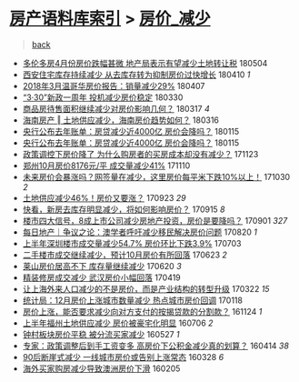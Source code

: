 [房产语料库索引](../../README.md)  > [房价_减少](房价_减少.md)
====
> [back](../README.md)

- [多伦多房4月份房价跌幅甚微 地产局表示有望减少土地转让税](http://jkwz.applinzi.com/ittc/7099367147358913552.html#%E5%A4%9A%E4%BC%A6%E5%A4%9A%E6%88%BF4%E6%9C%88%E4%BB%BD%E6%88%BF%E4%BB%B7%E8%B7%8C%E5%B9%85%E7%94%9A%E5%BE%AE+%E5%9C%B0%E4%BA%A7%E5%B1%80%E8%A1%A8%E7%A4%BA%E6%9C%89%E6%9C%9B%E5%87%8F%E5%B0%91%E5%9C%9F%E5%9C%B0%E8%BD%AC%E8%AE%A9%E7%A8%8E) 180504  
- [西安住宅库存持续减少 从去库存转为抑制房价过快增长](http://jkwz.applinzi.com/ittc/7090246123166106634.html#%E8%A5%BF%E5%AE%89%E4%BD%8F%E5%AE%85%E5%BA%93%E5%AD%98%E6%8C%81%E7%BB%AD%E5%87%8F%E5%B0%91+%E4%BB%8E%E5%8E%BB%E5%BA%93%E5%AD%98%E8%BD%AC%E4%B8%BA%E6%8A%91%E5%88%B6%E6%88%BF%E4%BB%B7%E8%BF%87%E5%BF%AB%E5%A2%9E%E9%95%BF) 180410 *1* 
- [2018年3月温哥华房价报告：销量减少29%](http://jkwz.applinzi.com/ittc/7088964856416044042.html#2018%E5%B9%B43%E6%9C%88%E6%B8%A9%E5%93%A5%E5%8D%8E%E6%88%BF%E4%BB%B7%E6%8A%A5%E5%91%8A%EF%BC%9A%E9%94%80%E9%87%8F%E5%87%8F%E5%B0%9129%25) 180407  
- [“3·30”新政一周年  投机减少房价稳定](http://jkwz.applinzi.com/ittc/7086242678390129674.html#%E2%80%9C3%C2%B730%E2%80%9D%E6%96%B0%E6%94%BF%E4%B8%80%E5%91%A8%E5%B9%B4++%E6%8A%95%E6%9C%BA%E5%87%8F%E5%B0%91%E6%88%BF%E4%BB%B7%E7%A8%B3%E5%AE%9A) 180330  
- [商品房待售面积继续减少对房价影响几何？](http://jkwz.applinzi.com/ittc/7081568436943848454.html#%E5%95%86%E5%93%81%E6%88%BF%E5%BE%85%E5%94%AE%E9%9D%A2%E7%A7%AF%E7%BB%A7%E7%BB%AD%E5%87%8F%E5%B0%91%E5%AF%B9%E6%88%BF%E4%BB%B7%E5%BD%B1%E5%93%8D%E5%87%A0%E4%BD%95%EF%BC%9F) 180317 *4* 
- [海南房产 ‖ 土地供应减少，海南房价趋势如何？](http://jkwz.applinzi.com/ittc/7081106444227445770.html#%E6%B5%B7%E5%8D%97%E6%88%BF%E4%BA%A7+%E2%80%96+%E5%9C%9F%E5%9C%B0%E4%BE%9B%E5%BA%94%E5%87%8F%E5%B0%91%EF%BC%8C%E6%B5%B7%E5%8D%97%E6%88%BF%E4%BB%B7%E8%B6%8B%E5%8A%BF%E5%A6%82%E4%BD%95%EF%BC%9F) 180316  
- [央行公布去年账单：房贷减少近4000亿 房价会降吗？](http://jkwz.applinzi.com/ittc/7058904921372361744.html#%E5%A4%AE%E8%A1%8C%E5%85%AC%E5%B8%83%E5%8E%BB%E5%B9%B4%E8%B4%A6%E5%8D%95%EF%BC%9A%E6%88%BF%E8%B4%B7%E5%87%8F%E5%B0%91%E8%BF%914000%E4%BA%BF+%E6%88%BF%E4%BB%B7%E4%BC%9A%E9%99%8D%E5%90%97%EF%BC%9F) 180115  
- [央行公布去年账单：房贷减少近4000亿 房价会降吗？](http://jkwz.applinzi.com/ittc/7058870752487408657.html#%E5%A4%AE%E8%A1%8C%E5%85%AC%E5%B8%83%E5%8E%BB%E5%B9%B4%E8%B4%A6%E5%8D%95%EF%BC%9A%E6%88%BF%E8%B4%B7%E5%87%8F%E5%B0%91%E8%BF%914000%E4%BA%BF+%E6%88%BF%E4%BB%B7%E4%BC%9A%E9%99%8D%E5%90%97%EF%BC%9F) 180115  
- [政策调控下房价降了 为什么购房者的买房成本却没有减少？](http://jkwz.applinzi.com/ittc/7039074349078807569.html#%E6%94%BF%E7%AD%96%E8%B0%83%E6%8E%A7%E4%B8%8B%E6%88%BF%E4%BB%B7%E9%99%8D%E4%BA%86+%E4%B8%BA%E4%BB%80%E4%B9%88%E8%B4%AD%E6%88%BF%E8%80%85%E7%9A%84%E4%B9%B0%E6%88%BF%E6%88%90%E6%9C%AC%E5%8D%B4%E6%B2%A1%E6%9C%89%E5%87%8F%E5%B0%91%EF%BC%9F) 171123  
- [郑州10月房价8176元/平 成交量减少41%](http://jkwz.applinzi.com/ittc/7034433140779648017.html#%E9%83%91%E5%B7%9E10%E6%9C%88%E6%88%BF%E4%BB%B78176%E5%85%83%2F%E5%B9%B3+%E6%88%90%E4%BA%A4%E9%87%8F%E5%87%8F%E5%B0%9141%25) 171110  
- [未来房价会暴涨吗？网签量在减少，这里房价每平米下跌10%以上！](http://jkwz.applinzi.com/ittc/7030250737743954961.html#%E6%9C%AA%E6%9D%A5%E6%88%BF%E4%BB%B7%E4%BC%9A%E6%9A%B4%E6%B6%A8%E5%90%97%EF%BC%9F%E7%BD%91%E7%AD%BE%E9%87%8F%E5%9C%A8%E5%87%8F%E5%B0%91%EF%BC%8C%E8%BF%99%E9%87%8C%E6%88%BF%E4%BB%B7%E6%AF%8F%E5%B9%B3%E7%B1%B3%E4%B8%8B%E8%B7%8C10%25%E4%BB%A5%E4%B8%8A%EF%BC%81) 171030 *2* 
- [土地供应减少46%！房价又要涨？](http://jkwz.applinzi.com/ittc/7016509003566416913.html#%E5%9C%9F%E5%9C%B0%E4%BE%9B%E5%BA%94%E5%87%8F%E5%B0%9146%25%EF%BC%81%E6%88%BF%E4%BB%B7%E5%8F%88%E8%A6%81%E6%B6%A8%EF%BC%9F) 170923 *29* 
- [快看，新房去库存明显减少，将如何影响房价？](http://jkwz.applinzi.com/ittc/7013463058113102864.html#%E5%BF%AB%E7%9C%8B%EF%BC%8C%E6%96%B0%E6%88%BF%E5%8E%BB%E5%BA%93%E5%AD%98%E6%98%8E%E6%98%BE%E5%87%8F%E5%B0%91%EF%BC%8C%E5%B0%86%E5%A6%82%E4%BD%95%E5%BD%B1%E5%93%8D%E6%88%BF%E4%BB%B7%EF%BC%9F) 170915 *8* 
- [楼市四大信号，8成上市公司减少房地产投资，房价是要降吗？](http://jkwz.applinzi.com/ittc/7008394269059187728.html#%E6%A5%BC%E5%B8%82%E5%9B%9B%E5%A4%A7%E4%BF%A1%E5%8F%B7%EF%BC%8C8%E6%88%90%E4%B8%8A%E5%B8%82%E5%85%AC%E5%8F%B8%E5%87%8F%E5%B0%91%E6%88%BF%E5%9C%B0%E4%BA%A7%E6%8A%95%E8%B5%84%EF%BC%8C%E6%88%BF%E4%BB%B7%E6%98%AF%E8%A6%81%E9%99%8D%E5%90%97%EF%BC%9F) 170901 *327* 
- [每日地产｜争议之论：澳学者呼吁减少移民解决房价问题](http://jkwz.applinzi.com/ittc/7004001103447065617.html#%E6%AF%8F%E6%97%A5%E5%9C%B0%E4%BA%A7%EF%BD%9C%E4%BA%89%E8%AE%AE%E4%B9%8B%E8%AE%BA%EF%BC%9A%E6%BE%B3%E5%AD%A6%E8%80%85%E5%91%BC%E5%90%81%E5%87%8F%E5%B0%91%E7%A7%BB%E6%B0%91%E8%A7%A3%E5%86%B3%E6%88%BF%E4%BB%B7%E9%97%AE%E9%A2%98) 170820 *1* 
- [上半年深圳楼市成交量减少54.7% 房价环比下跌3.9%](http://jkwz.applinzi.com/ittc/6986083089397580805.html#%E4%B8%8A%E5%8D%8A%E5%B9%B4%E6%B7%B1%E5%9C%B3%E6%A5%BC%E5%B8%82%E6%88%90%E4%BA%A4%E9%87%8F%E5%87%8F%E5%B0%9154.7%25+%E6%88%BF%E4%BB%B7%E7%8E%AF%E6%AF%94%E4%B8%8B%E8%B7%8C3.9%25) 170703  
- [二手楼市成交继续减少，预计10月房价有所回落](http://jkwz.applinzi.com/ittc/6982351680594002949.html#%E4%BA%8C%E6%89%8B%E6%A5%BC%E5%B8%82%E6%88%90%E4%BA%A4%E7%BB%A7%E7%BB%AD%E5%87%8F%E5%B0%91%EF%BC%8C%E9%A2%84%E8%AE%A110%E6%9C%88%E6%88%BF%E4%BB%B7%E6%9C%89%E6%89%80%E5%9B%9E%E8%90%BD) 170623 *2* 
- [莱山房价居高不下 库存量继续减少](http://jkwz.applinzi.com/ittc/6981171146098476036.html#%E8%8E%B1%E5%B1%B1%E6%88%BF%E4%BB%B7%E5%B1%85%E9%AB%98%E4%B8%8D%E4%B8%8B+%E5%BA%93%E5%AD%98%E9%87%8F%E7%BB%A7%E7%BB%AD%E5%87%8F%E5%B0%91) 170620 *3* 
- [精装修房成交减少 武汉房价小幅回落](http://jkwz.applinzi.com/ittc/6958178666927358981.html#%E7%B2%BE%E8%A3%85%E4%BF%AE%E6%88%BF%E6%88%90%E4%BA%A4%E5%87%8F%E5%B0%91+%E6%AD%A6%E6%B1%89%E6%88%BF%E4%BB%B7%E5%B0%8F%E5%B9%85%E5%9B%9E%E8%90%BD) 170419  
- [让上海外来人口减少的不是房价，而是产业结构的转型升级](http://jkwz.applinzi.com/ittc/6947889743344960517.html#%E8%AE%A9%E4%B8%8A%E6%B5%B7%E5%A4%96%E6%9D%A5%E4%BA%BA%E5%8F%A3%E5%87%8F%E5%B0%91%E7%9A%84%E4%B8%8D%E6%98%AF%E6%88%BF%E4%BB%B7%EF%BC%8C%E8%80%8C%E6%98%AF%E4%BA%A7%E4%B8%9A%E7%BB%93%E6%9E%84%E7%9A%84%E8%BD%AC%E5%9E%8B%E5%8D%87%E7%BA%A7) 170322 *15* 
- [统计局：12月房价上涨城市数量减少 热点城市房价回调](http://jkwz.applinzi.com/ittc/6924412828797895684.html#%E7%BB%9F%E8%AE%A1%E5%B1%80%EF%BC%9A12%E6%9C%88%E6%88%BF%E4%BB%B7%E4%B8%8A%E6%B6%A8%E5%9F%8E%E5%B8%82%E6%95%B0%E9%87%8F%E5%87%8F%E5%B0%91+%E7%83%AD%E7%82%B9%E5%9F%8E%E5%B8%82%E6%88%BF%E4%BB%B7%E5%9B%9E%E8%B0%83) 170118  
- [房价上涨，能否要求减少向对方支付的按揭贷款的分割款？](http://jkwz.applinzi.com/ittc/6904005625201050629.html#%E6%88%BF%E4%BB%B7%E4%B8%8A%E6%B6%A8%EF%BC%8C%E8%83%BD%E5%90%A6%E8%A6%81%E6%B1%82%E5%87%8F%E5%B0%91%E5%90%91%E5%AF%B9%E6%96%B9%E6%94%AF%E4%BB%98%E7%9A%84%E6%8C%89%E6%8F%AD%E8%B4%B7%E6%AC%BE%E7%9A%84%E5%88%86%E5%89%B2%E6%AC%BE%EF%BC%9F) 161124 *1* 
- [上半年福州土地供应减少 房价被豪宅化明显](http://jkwz.applinzi.com/ittc/6851661110209692676.html#%E4%B8%8A%E5%8D%8A%E5%B9%B4%E7%A6%8F%E5%B7%9E%E5%9C%9F%E5%9C%B0%E4%BE%9B%E5%BA%94%E5%87%8F%E5%B0%91+%E6%88%BF%E4%BB%B7%E8%A2%AB%E8%B1%AA%E5%AE%85%E5%8C%96%E6%98%8E%E6%98%BE) 160706 *2* 
- [钟村板块房价平稳 被分流买家减少](http://jkwz.applinzi.com/ittc/6836770069476279300.html#%E9%92%9F%E6%9D%91%E6%9D%BF%E5%9D%97%E6%88%BF%E4%BB%B7%E5%B9%B3%E7%A8%B3+%E8%A2%AB%E5%88%86%E6%B5%81%E4%B9%B0%E5%AE%B6%E5%87%8F%E5%B0%91) 160527 *1* 
- [专家：政策调整后到手工资变多 高房价下公积金减少真的划算？](http://jkwz.applinzi.com/ittc/6821000502468674564.html#%E4%B8%93%E5%AE%B6%EF%BC%9A%E6%94%BF%E7%AD%96%E8%B0%83%E6%95%B4%E5%90%8E%E5%88%B0%E6%89%8B%E5%B7%A5%E8%B5%84%E5%8F%98%E5%A4%9A+%E9%AB%98%E6%88%BF%E4%BB%B7%E4%B8%8B%E5%85%AC%E7%A7%AF%E9%87%91%E5%87%8F%E5%B0%91%E7%9C%9F%E7%9A%84%E5%88%92%E7%AE%97%EF%BC%9F) 160414 *38* 
- [90后断崖式减少 一线城市房价或告别上涨常态](http://jkwz.applinzi.com/ittc/6814575110895698948.html#90%E5%90%8E%E6%96%AD%E5%B4%96%E5%BC%8F%E5%87%8F%E5%B0%91+%E4%B8%80%E7%BA%BF%E5%9F%8E%E5%B8%82%E6%88%BF%E4%BB%B7%E6%88%96%E5%91%8A%E5%88%AB%E4%B8%8A%E6%B6%A8%E5%B8%B8%E6%80%81) 160328 *6* 
- [海外买家购房减少导致澳洲房价下滑](http://jkwz.applinzi.com/ittc/6795296774713508869.html#%E6%B5%B7%E5%A4%96%E4%B9%B0%E5%AE%B6%E8%B4%AD%E6%88%BF%E5%87%8F%E5%B0%91%E5%AF%BC%E8%87%B4%E6%BE%B3%E6%B4%B2%E6%88%BF%E4%BB%B7%E4%B8%8B%E6%BB%91) 160205  
